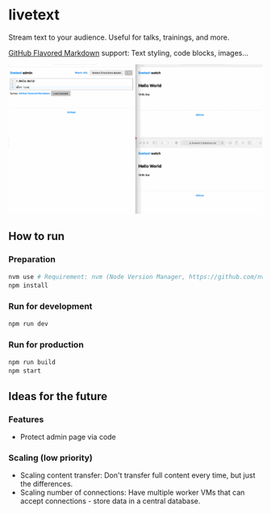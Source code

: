 # livetext

Stream text to your audience. Useful for talks, trainings, and more.

[GitHub Flavored Markdown](https://guides.github.com/features/mastering-markdown/) support: Text styling, code blocks, images...

![livetext demo video](https://github.com/markusdosch/livetext/blob/main/assets/livetext.gif?raw=true)

## How to run

### Preparation

```bash
nvm use # Requirement: nvm (Node Version Manager, https://github.com/nvm-sh/nvm)
npm install
```

### Run for development

```bash
npm run dev
```

### Run for production

```bash
npm run build
npm start
```

## Ideas for the future

### Features

- Protect admin page via code

### Scaling (low priority)

- Scaling content transfer: Don't transfer full content every time, but just the differences.
- Scaling number of connections: Have multiple worker VMs that can accept connections - store data in a central database.
